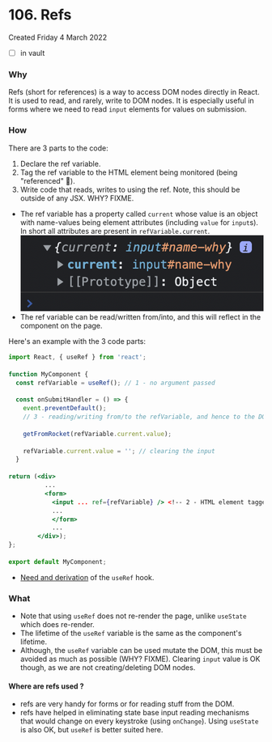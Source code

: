 # 106. Refs
Created Friday 4 March 2022
- [ ] in vault

### Why
Refs (short for references) is a way to access DOM nodes directly in React. It is used to read, and rarely, write to DOM nodes. It is especially useful in forms where we need to read `input` elements for values on submission.

### How
There are 3 parts to the code:
1. Declare the ref variable.
2. Tag the ref variable to the HTML element being monitored (being "referenced" 👀).
3. Write code that reads, writes to using the ref. Note, this should be outside of any JSX. WHY? FIXME.

- The ref variable has a property called `current` whose value is an object with name-values being element attributes (including `value` for `input`s). In short all attributes are present in `refVariable.current`.
![](../../../../assets/Pasted%20image%2020220304215035.png)
- The ref variable can be read/written from/into, and this will reflect in the component on the page.

Here's an example with the 3 code parts:
```jsx
import React, { useRef } from 'react';

function MyComponent {
  const refVariable = useRef(); // 1 - no argument passed

  const onSubmitHandler = () => {
    event.preventDefault();
    // 3 - reading/writing from/to the refVariable, and hence to the DOM

	getFromRocket(refVariable.current.value);

	refVariable.current.value = ''; // clearing the input
  }
	
return (<div>
		  ...
		  <form>
		    <input ... ref={refVariable} /> <!-- 2 - HTML element tagged-->
			...
			</form>
			...
        </div>);
};

export default MyComponent;
```
- [Need and derivation](https://github.com/exemplar-codes/react-hello-world/tree/5a83a92598ad832fb882a43ede103946b9815458/src/Apps/UseRefDemo) of the `useRef` hook.

### What
- Note that using `useRef` does not re-render the page, unlike `useState` which does re-render.
- The lifetime of the `useRef` variable is the same as the component's lifetime.
- Although, the `useRef` variable can be used mutate the DOM, this must be avoided as much as possible (WHY? FIXME). Clearing `input` value is OK though, as we are not creating/deleting DOM nodes.


#### Where are refs used ?
- refs are very handy for forms or for reading stuff from the DOM.
- refs have helped in eliminating state base input reading mechanisms that would change on every keystroke (using `onChange`). Using `useState` is also OK, but `useRef` is better suited here.